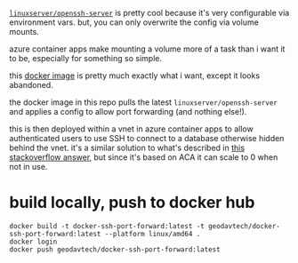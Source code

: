 [`linuxserver/openssh-server`](https://hub.docker.com/r/linuxserver/openssh-server) is pretty cool because it's very configurable via environment vars. but, you can only overwrite the config via volume mounts.

azure container apps make mounting a volume more of a task than i want it to be, especially for something so simple.

this [docker image](https://github.com/David-Lor/Docker-SSH-Port-Forward-Server/tree/main) is pretty much exactly what i want, except it looks abandoned.

the docker image in this repo pulls the latest `linuxserver/openssh-server` and applies a config to allow port forwarding (and nothing else!).

this is then deployed within a vnet in azure container apps to allow authenticated users to use SSH to connect to a database otherwise hidden behind the vnet. it's a similar solution to what's described in [this stackoverflow answer](https://stackoverflow.com/a/77949746/3865600), but since it's based on ACA it can scale to 0 when not in use.


# build locally, push to docker hub
```
docker build -t docker-ssh-port-forward:latest -t geodavtech/docker-ssh-port-forward:latest --platform linux/amd64 .
docker login
docker push geodavtech/docker-ssh-port-forward:latest
```
